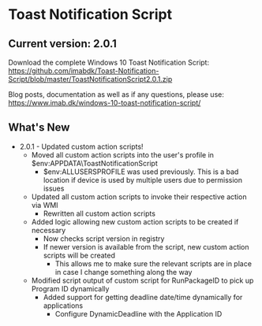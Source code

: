 # Toast Notification Script

## Current version: 2.0.1

Download the complete Windows 10 Toast Notification Script: https://github.com/imabdk/Toast-Notification-Script/blob/master/ToastNotificationScript2.0.1.zip

Blog posts, documentation as well as if any questions, please use: https://www.imab.dk/windows-10-toast-notification-script/

## What's New
- 2.0.1 - Updated custom action scripts!
  - Moved all custom action scripts into the user's profile in $env:APPDATA\ToastNotificationScript
    - $env:ALLUSERSPROFILE was used previously. This is a bad location if device is used by multiple users due to permission issues
  - Updated all custom action scripts to invoke their respective action via WMI
    - Rewritten all custom action scripts
  - Added logic allowing new custom action scripts to be created if necessary
    - Now checks script version in registry
    - If newer version is available from the script, new custom action scripts will be created
      - This allows me to make sure the relevant scripts are in place in case I change something along the way
  - Modified script output of custom script for RunPackageID to pick up Program ID dynamically
    - Added support for getting deadline date/time dynamically for applications     
      - Configure DynamicDeadline with the Application ID
